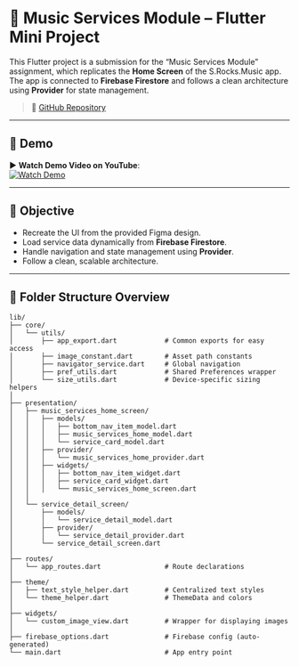 # 🎵 Music Services Module – Flutter Mini Project

This Flutter project is a submission for the “Music Services Module” assignment, which replicates the **Home Screen** of the S.Rocks.Music app. The app is connected to **Firebase Firestore** and follows a clean architecture using **Provider** for state management.

> 🔗 [GitHub Repository](https://github.com/YashrajsinhYz/Music-App-Screen)

---

## 📱 Demo

▶️ **Watch Demo Video on YouTube**:  
[![Watch Demo](https://img.youtube.com/vi/10iejjZGKXY/0.jpg)](https://youtu.be/10iejjZGKXY)

---

## 🎯 Objective

- Recreate the UI from the provided Figma design.
- Load service data dynamically from **Firebase Firestore**.
- Handle navigation and state management using **Provider**.
- Follow a clean, scalable architecture.

---

## 📁 Folder Structure Overview

```plaintext
lib/
├── core/
│   └── utils/
│       ├── app_export.dart            # Common exports for easy access
│       ├── image_constant.dart        # Asset path constants
│       ├── navigator_service.dart     # Global navigation
│       ├── pref_utils.dart            # Shared Preferences wrapper
│       └── size_utils.dart            # Device-specific sizing helpers
│
├── presentation/
│   ├── music_services_home_screen/
│   │   ├── models/
│   │   │   ├── bottom_nav_item_model.dart
│   │   │   ├── music_services_home_model.dart
│   │   │   └── service_card_model.dart
│   │   ├── provider/
│   │   │   └── music_services_home_provider.dart
│   │   ├── widgets/
│   │   │   ├── bottom_nav_item_widget.dart
│   │   │   ├── service_card_widget.dart
│   │   │   └── music_services_home_screen.dart
│   │
│   └── service_detail_screen/
│       ├── models/
│       │   └── service_detail_model.dart
│       ├── provider/
│       │   └── service_detail_provider.dart
│       └── service_detail_screen.dart
│
├── routes/
│   └── app_routes.dart                # Route declarations
│
├── theme/
│   ├── text_style_helper.dart         # Centralized text styles
│   └── theme_helper.dart              # ThemeData and colors
│
├── widgets/
│   └── custom_image_view.dart         # Wrapper for displaying images
│
├── firebase_options.dart              # Firebase config (auto-generated)
└── main.dart                          # App entry point
